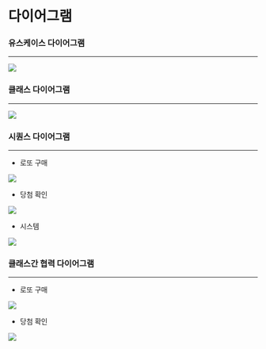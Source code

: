# 다이어그램
### 유스케이스 다이어그램
---

![](https://velog.velcdn.com/images/jw0097/post/789b3b6d-62a4-4435-9266-7bea0f3666e4/image.png)

### 클래스 다이어그램
---

![](https://velog.velcdn.com/images/jw0097/post/f5a9e6e1-2370-4105-a12e-d749cfe0ab94/image.png)

### 시퀀스 다이어그램
---

- 로또 구매

![](https://velog.velcdn.com/images/jw0097/post/15a66151-e210-45e6-b9de-082bf2b494ea/image.png)

- 당첨 확인

![](https://velog.velcdn.com/images/jw0097/post/8938acbc-71d5-4626-8abb-f2041babd566/image.png)

- 시스템

![](https://velog.velcdn.com/images/jw0097/post/8fe1f91d-d882-4144-8e8c-590ac311514a/image.png)


### 클래스간 협력 다이어그램
---

- 로또 구매

![](https://velog.velcdn.com/images/jw0097/post/e4533e07-a9e1-4321-9537-49a6dda656cc/image.png)

- 당첨 확인

![](https://velog.velcdn.com/images/jw0097/post/e40d622f-6b3b-4e1a-acfd-8368305e4c67/image.png)

